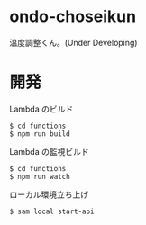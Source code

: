 # ondo-choseikun

温度調整くん。(Under Developing)

# 開発

Lambda のビルド

```
$ cd functions
$ npm run build
```

Lambda の監視ビルド

```
$ cd functions
$ npm run watch
```

ローカル環境立ち上げ

```
$ sam local start-api
```
